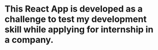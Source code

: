 # This React App is developed as a challenge to test my development skill while applying for internship in a company.
